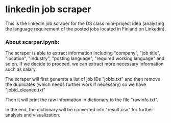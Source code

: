 # linkedin job scraper

This is the linkedin job scraper for the DS class mini-project idea (analyzing the language requirement of the posted jobs located in Finland on Linkedin).

### About scarper.ipynb:

The scraper is able to extract information including "company", "job title", "location", "industry", "posting language", "required working language" and so on. If we decide to proceed, we can extract more necessary information such as salary.

The scraper will first generate a list of job IDs "jobid.txt" and then remove the duplicates (which needs further work if necessary) so we have "jobid_cleaned.txt"

Then it will print the raw information in dictionary to the file "rawinfo.txt".

In the end, the dictionary will be converted into "result.csv" for further analysis and visualization.

